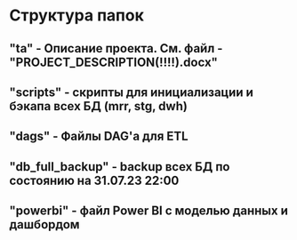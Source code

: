 # Структура папок

## "ta" - Описание проекта. См. файл - "PROJECT_DESCRIPTION(!!!!).docx"

## "scripts" - скрипты для инициализации и бэкапа всех БД (mrr, stg, dwh)

## "dags" - Файлы DAG'a для ETL

## "db_full_backup" - backup всех БД по состоянию на 31.07.23 22:00

## "powerbi" - файл Power BI с моделью данных и дашбордом